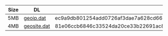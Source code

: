 |    Size   |     DL  | sha512sum |
|  ---  |  ---  |  ---  |
| 5MB | [geoip.dat](https://cdn.jsdelivr.net/gh/googleians/Rules@main/geoip.dat) | ec9a9db801254add0726af3dae7a628cd669bdd5a774637ecb847df639dd837d694d72c1456c86429ce995e53005de2140011b0b242f4d9e9c6b98c977005885 |
| 4MB | [geosite.dat](https://cdn.jsdelivr.net/gh/googleians/Rules@main/geosite.dat) | 81e06ccb6846c33524da20ce33b22691ac80aa47c7d1305ae1c9ecef6f268bd39168e4f1b5977b69a21b0cc94762271e51273175e65c973c709e365e35389c83 |
